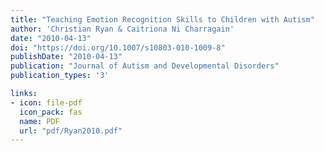 ```yaml
---
title: "Teaching Emotion Recognition Skills to Children with Autism"
author: 'Christian Ryan & Caitriona Ni Charragain'
date: "2010-04-13"
doi: "https://doi.org/10.1007/s10803-010-1009-8"
publishDate: "2010-04-13"
publication: "Journal of Autism and Developmental Disorders"
publication_types: '3'

links:
- icon: file-pdf
  icon_pack: fas
  name: PDF
  url: "pdf/Ryan2010.pdf"
---
```

